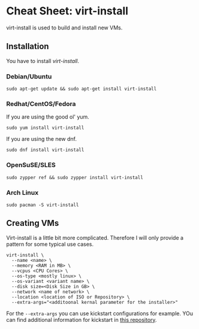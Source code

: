 # Cheat Sheet: virt-install

virt-install is used to build and install new VMs.

## Installation

You have to install *virt-install*.

### Debian/Ubuntu

```
sudo apt-get update && sudo apt-get install virt-install
```

### Redhat/CentOS/Fedora

If you are using the good ol' yum.

```
sudo yum install virt-install
```

If you are using the new dnf.

```
sudo dnf install virt-install
```

### OpenSuSE/SLES

```
sudo zypper ref && sudo zypper install virt-install
```

### Arch Linux

```
sudo pacman -S virt-install
```

## Creating VMs

Virt-install is a little bit more complicated. Therefore I will only provide a pattern for some typical use cases.

```
virt-install \
  --name <name> \
  --memory <RAM in MB> \
  --vcpus <CPU Cores> \
  --os-type <mostly linux> \
  --os-variant <variant name> \
  --disk size=<Disk Size in GB> \
  --network <name of network> \
  --location <location of ISO or Repository> \
  --extra-args="<additoonal kernal parameter for the installer>"
```

For the `--extra-args` you can use kickstart configurations for example. YOu can find additional information for kickstart in [this repository](https://github.com/while-true-do/kickstart).
